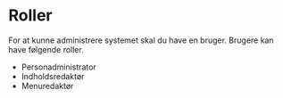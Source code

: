 # Roller

For at kunne administrere systemet skal du have en bruger. Brugere kan have følgende roller.

- Personadministrator
- Indholdsredaktør
- Menuredaktør
